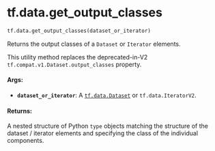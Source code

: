 <div itemscope itemtype="http://developers.google.com/ReferenceObject">
<meta itemprop="name" content="tf.data.get_output_classes" />
<meta itemprop="path" content="Stable" />
</div>

# tf.data.get_output_classes

``` python
tf.data.get_output_classes(dataset_or_iterator)
```

Returns the output classes of a `Dataset` or `Iterator` elements.

This utility method replaces the deprecated-in-V2
`tf.compat.v1.Dataset.output_classes` property.

#### Args:

* <b>`dataset_or_iterator`</b>: A <a href="../../tf/data/Dataset.md"><code>tf.data.Dataset</code></a> or `tf.data.IteratorV2`.


#### Returns:

A nested structure of Python `type` objects matching the structure of the
dataset / iterator elements and specifying the class of the individual
components.